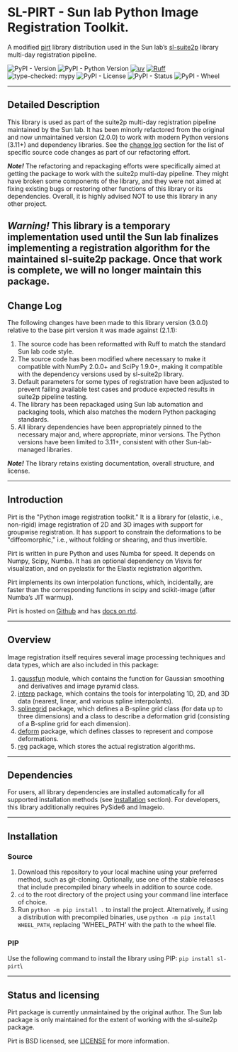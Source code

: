# SL-PIRT - Sun lab Python Image Registration Toolkit.

A modified [pirt](https://github.com/almarklein/pirt) library distribution used in the Sun lab’s
[sl-suite2p](https://github.com/Sun-Lab-NBB/suite2p) library multi-day registration pipeline.

![PyPI - Version](https://img.shields.io/pypi/v/sl-pirt)
![PyPI - Python Version](https://img.shields.io/pypi/pyversions/sl-pirt)
[![uv](https://tinyurl.com/uvbadge)](https://github.com/astral-sh/uv)
[![Ruff](https://tinyurl.com/ruffbadge)](https://github.com/astral-sh/ruff)
![type-checked: mypy](https://img.shields.io/badge/type--checked-mypy-blue?style=flat-square&logo=python)
![PyPI - License](https://img.shields.io/pypi/l/sl-pirt)
![PyPI - Status](https://img.shields.io/pypi/status/sl-pirt)
![PyPI - Wheel](https://img.shields.io/pypi/wheel/sl-pirt)
___

## Detailed Description

This library is used as part of the suite2p multi-day registration pipeline maintained by the Sun lab. It has been 
minorly refactored from the original and now unmaintained version (2.0.0) to work with modern Python versions (3.11+)
and dependency libraries. See the [change log](#change-log) section for the list of specific source code changes as 
part of our refactoring effort.

***Note!*** The refactoring and repackaging efforts were specifically aimed at getting the package to work with the 
suite2p multi-day pipeline. They might have broken some components of the library, and they were not aimed at fixing 
existing bugs or restoring other functions of this library or its dependencies. Overall, it is highly advised NOT to 
use this library in any other project.

***Warning!*** This library is a temporary implementation used until the Sun lab finalizes implementing a registration
algorithm for the maintained sl-suite2p package. Once that work is complete, we will no longer maintain this package.
---

## Change Log
The following changes have been made to this library version (3.0.0) relative to the base pirt version it was made 
against (2.1.1):

1. The source code has been reformatted with Ruff to match the standard Sun lab code style.
2. The source code has been modified where necessary to make it compatible with NumPy 2.0.0+ and SciPy 1.9.0+, making it
   compatible with the dependency versions used by sl-suite2p library.
3. Default parameters for some types of registration have been adjusted to prevent failing available test cases and 
   produce expected results in suite2p pipeline testing.
4. The library has been repackaged using Sun lab automation and packaging tools, which also matches the modern Python 
   packaging standards.
5. All library dependencies have been appropriately pinned to the necessary major and, where appropriate, minor 
   versions. The Python versions have been limited to 3.11+, consistent with other Sun-lab-managed libraries.

***Note!*** The library retains existing documentation, overall structure, and license.

---

## Introduction

Pirt is the "Python image registration toolkit." It is a library for (elastic, i.e., non-rigid) image registration of 
2D and 3D images with support for groupwise registration. It has support to constrain the deformations to be 
"diffeomorphic," i.e., without folding or shearing, and thus invertible.

Pirt is written in pure Python and uses Numba for speed. It depends on Numpy, Scipy, Numba. It has an optional 
dependency on Visvis for visualization, and on pyelastix for the Elastix registration algorithm.

Pirt implements its own interpolation functions, which, incidentally, are faster than the corresponding functions in 
scipy and scikit-image (after Numba’s JIT warmup).

Pirt is hosted on [Github](https://github.com/almarklein/pirt) and has [docs on rtd](http://pirt.readthedocs.io/).

---

## Overview

Image registration itself requires several image processing techniques and data types, which are also included in this 
package:

1. [gaussfun](/src/pirt/gaussfun.py) module, which contains the function for Gaussian smoothing and derivatives and 
   image pyramid class.
2. [interp](/src/pirt/interp) package, which contains the tools for interpolating 1D, 2D, and 3D data (nearest, linear,
   and various spline interpolants).
3. [splinegrid](/src/pirt/splinegrid) package, which defines a B-spline grid class (for data up to three dimensions) and
   a class to describe a deformation grid (consisting of a B-spline grid for each dimension).
4. [deform](/src/pirt/deform) package, which defines classes to represent and compose deformations.
5. [reg](/src/pirt/reg) package, which stores the actual registration algorithms.

---

## Dependencies

For users, all library dependencies are installed automatically for all supported installation methods 
(see [Installation](#installation) section). For developers, this library additionally requires PySide6 and Imageio.
___

## Installation

### Source

1. Download this repository to your local machine using your preferred method, such as git-cloning. Optionally, use one
   of the stable releases that include precompiled binary wheels in addition to source code.
2. ```cd``` to the root directory of the project using your command line interface of choice.
3. Run ```python -m pip install .``` to install the project. Alternatively, if using a distribution with precompiled 
   binaries, use ```python -m pip install WHEEL_PATH```, replacing 'WHEEL_PATH' with the path to the wheel file.

### PIP

Use the following command to install the library using PIP: ```pip install sl-pirt```\

---

## Status and licensing

Pirt package is currently unmaintained by the original author. The Sun lab package is only maintained for the extent of
working with the sl-suite2p package.

Pirt is BSD licensed, see [LICENSE](LICENSE) for more information.
